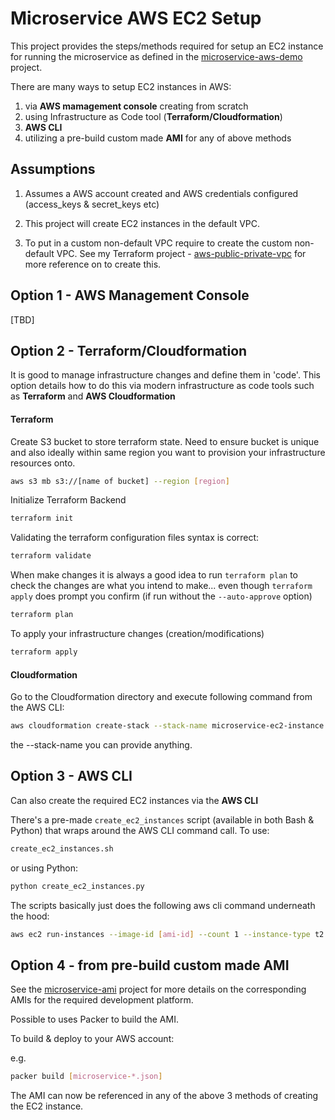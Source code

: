# Microservice AWS EC2 Setup

This project provides the steps/methods required for setup an EC2 instance for running the microservice as defined in the [microservice-aws-demo](https://github.com/colinbut/microservice-aws-demo.git) project.

There are many ways to setup EC2 instances in AWS:

1) via __AWS mamagement console__ creating from scratch
2) using Infrastructure as Code tool (__Terraform/Cloudformation__)
3) __AWS CLI__
4) utilizing a pre-build custom made __AMI__ for any of above methods

## Assumptions
1. Assumes a AWS account created and AWS credentials configured (access_keys & secret_keys etc)

2. This project will create EC2 instances in the default VPC.

3. To put in a custom non-default VPC require to create the custom non-default VPC.
See my Terraform project - [aws-public-private-vpc](https://github.com/colinbut/aws-public-private-vpc) for more reference on to create this. 

## Option 1 - AWS Management Console

[TBD]

## Option 2 - Terraform/Cloudformation
It is good to manage infrastructure changes and define them in 'code'. This option details how to do this via modern infrastructure as code tools such as __Terraform__ and __AWS Cloudformation__

#### Terraform 
Create S3 bucket to store terraform state. Need to ensure bucket is unique and also ideally within same region you want to provision your infrastructure resources onto.

```bash
aws s3 mb s3://[name of bucket] --region [region]
```

Initialize Terraform Backend
```bash
terraform init
```

Validating the terraform configuration files syntax is correct:
```bash
terraform validate
```

When make changes it is always a good idea to run `terraform plan` to check the changes are what you intend to make... even though `terraform apply` does prompt you confirm (if run without the `--auto-approve` option)
```bash
terraform plan
```

To apply your infrastructure changes (creation/modifications)
```bash
terraform apply
```

#### Cloudformation

Go to the Cloudformation directory and execute following command from the AWS CLI:

```bash
aws cloudformation create-stack --stack-name microservice-ec2-instance --template-body file://ec2_instances.yml
```

the --stack-name you can provide anything.

## Option 3 - AWS CLI

Can also create the required EC2 instances via the __AWS CLI__

There's a pre-made `create_ec2_instances` script (available in both Bash & Python) that wraps around the AWS CLI command call. To use:

```bash
create_ec2_instances.sh
```

or using Python:
```python
python create_ec2_instances.py
```

The scripts basically just does the following aws cli command underneath the hood:

```bash
aws ec2 run-instances --image-id [ami-id] --count 1 --instance-type t2.micro --key-name [KeyPair Name] --user-data [provisioning script]
```

## Option 4 - from pre-build custom made AMI

See the [microservice-ami](https://github.com/colinbut/microservice-ami.git) project for more details on the corresponding AMIs for the required development platform.

Possible to uses Packer to build the AMI.

To build & deploy to your AWS account:

e.g. 
```bash
packer build [microservice-*.json]
``` 

The AMI can now be referenced in any of the above 3 methods of creating the EC2 instance.